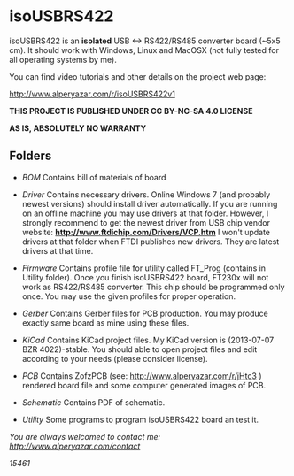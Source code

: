 # isoUSBRS422

isoUSBRS422 is an **isolated** USB <-> RS422/RS485 converter board (~5x5 cm). It should work with Windows, Linux and MacOSX (not fully tested for all operating systems by me).

You can find video tutorials and other details on the project web page:

http://www.alperyazar.com/r/isoUSBRS422v1

**THIS PROJECT IS PUBLISHED UNDER CC BY-NC-SA 4.0 LICENSE**

**AS IS, ABSOLUTELY NO WARRANTY**

## Folders

* *BOM* Contains bill of materials of board

* *Driver* Contains necessary drivers. Online Windows 7 (and probably newest versions) should install driver automatically. If you are running on an offline machine you may use drivers at that folder. However, I strongly recommend to get the newest driver from USB chip vendor website: **http://www.ftdichip.com/Drivers/VCP.htm** I won't update drivers at that folder when FTDI publishes new drivers. They are latest drivers at that time.

* *Firmware* Contains profile file for utility called FT_Prog (contains in Utility folder). Once you finish isoUSBRS422 board, FT230x will not work as RS422/RS485 converter. This chip should be programmed only once. You may use the given profiles for proper operation.

* *Gerber* Contains Gerber files for PCB production. You may produce exactly same board as mine using these files.

* *KiCad* Contains KiCad project files. My KiCad version is (2013-07-07 BZR 4022)-stable. You should able to open project files and edit according to your needs (please consider license).

* *PCB* Contains ZofzPCB (see: http://www.alperyazar.com/r/jHtc3 ) rendered board file and some computer generated images of PCB.

* *Schematic* Contains PDF of schematic.

* *Utility* Some programs to program isoUSBRS422 board an test it.

*You are always welcomed to contact me: http://www.alperyazar.com/contact*

*15461*